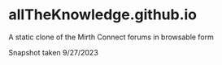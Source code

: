 # allTheKnowledge.github.io
A static clone of the Mirth Connect forums in browsable form

Snapshot taken 9/27/2023
